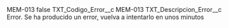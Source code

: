 <?xml version="1.0" encoding="UTF-8"?>
<CustomMetadata xmlns="http://soap.sforce.com/2006/04/metadata" xmlns:xsi="http://www.w3.org/2001/XMLSchema-instance" xmlns:xsd="http://www.w3.org/2001/XMLSchema">
    <label>MEM-013</label>
    <protected>false</protected>
    <values>
        <field>TXT_Codigo_Error__c</field>
        <value xsi:type="xsd:string">MEM-013</value>
    </values>
    <values>
        <field>TXT_Descripcion_Error__c</field>
        <value xsi:type="xsd:string">Error. Se ha producido un error, vuelva a intentarlo en unos minutos</value>
    </values>
</CustomMetadata>
